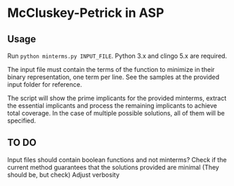 # McCluskey-Petrick in ASP

## Usage
Run ```python minterms.py INPUT_FILE```. Python 3.x and clingo 5.x are required.

The input file must contain the terms of the function to minimize in their binary representation, one term per line.
See the samples at the provided input folder for reference.

The script will show the prime implicants for the provided minterms, extract the essential implicants and process the
remaining implicants to achieve total coverage. In the case of multiple possible solutions, all of them will be specified.

## TO DO
Input files should contain boolean functions and not minterms?
Check if the current method guarantees that the solutions provided are minimal (They should be, but check)
Adjust verbosity
